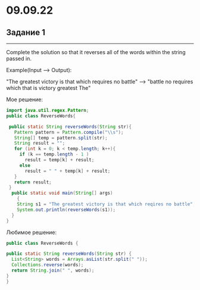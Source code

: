 # 09.09.22
## Задание 1
---
 Complete the solution so that it reverses all of the words within the string passed in.

Example(Input --> Output):

"The greatest victory is that which requires no battle" --> "battle no requires which that is victory greatest The" 

Мое решение:

```java
import java.util.regex.Pattern;
public class ReverseWords{

 public static String reverseWords(String str){
   Pattern pattern = Pattern.compile("\\s");
   String[] temp = pattern.split(str);
   String result = "";
   for (int k = 0; k < temp.length; k++){
     if (k == temp.length - 1 )
       result = temp[k] + result;
     else
       result = " " + temp[k] + result;
   }
   return result;
 }
  public static void main(String[] args)
    {
    String s1 = "The greatest victory is that which reqires no battle";
    System.out.println(reverseWords(s1));
  }
}
```

Любимое решение:

```java
public class ReverseWords {

public static String reverseWords(String str) {
  List<String> words = Arrays.asList(str.split(" "));
  Collections.reverse(words);
  return String.join(" ", words);
}
}
```
